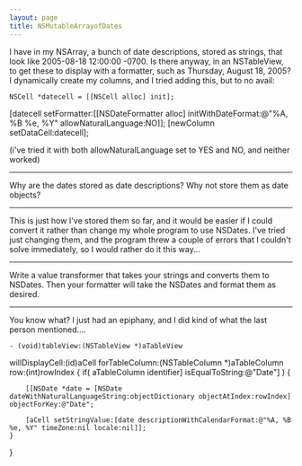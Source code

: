 ```yaml
---
layout: page
title: NSMutableArrayofDates
---
```




I have in my NSArray, a bunch of date descriptions, stored as strings, that look like     2005-08-18 12:00:00 -0700.  Is there anyway, in an NSTableView, to get these to display with a formatter, such as Thursday, August 18, 2005?  I dynamically create my columns, and I tried adding this, but to no avail:

    NSCell *datecell = [[NSCell alloc] init];
[datecell setFormatter:[[NSDateFormatter alloc] initWithDateFormat:@"%A, %B %e, %Y" allowNaturalLanguage:NO]];
[newColumn setDataCell:datecell];

(i've tried it with both allowNaturalLanguage set to YES and NO, and neither worked)

----

Why are the dates stored as date descriptions? Why not store them as date objects?

----

This is just how I've stored them so far, and it would be easier if I could convert it rather than change my whole program to use NSDates.  I've tried just changing them, and the program threw a couple of errors that I couldn't solve immediately, so I would rather do it this way...

----

Write a value transformer that takes your strings and converts them to NSDate<nowiki/>s. Then your formatter will take the NSDate<nowiki/>s and format them as desired.

----

You know what?  I just had an epiphany, and I did kind of what the last person mentioned....

    - (void)tableView:(NSTableView *)aTableView
  willDisplayCell:(id)aCell
   forTableColumn:(NSTableColumn *)aTableColumn
			  row:(int)rowIndex
{
	if( aTableColumn identifier] isEqualToString:@"Date"] ) {
		
		[[NSDate *date = [NSDate dateWithNaturalLanguageString:objectDictionary objectAtIndex:rowIndex] objectForKey:@"Date";
		
		[aCell setStringValue:[date descriptionWithCalendarFormat:@"%A, %B %e, %Y" timeZone:nil locale:nil]];
	}
}

